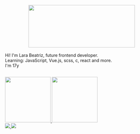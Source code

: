 <div align="center">
<img align="center"  height="140em" width="350" alt="" src="https://cdn.discordapp.com/attachments/857752764577742848/885543452073418822/giphyhlwrd.gif">
</div>
 
<br>
Hi! I'm Lara Beatriz, future frontend developer.
<br>
Learning: JavaScript, Vue.js, scss, c, react and more.
<br>
 I'm 17y
 
 
##

 <div>
  <a href="https://github.com/larabeatriz13">
  <img height="150em" src="https://github-readme-stats.vercel.app/api?username=larabeatriz13&show_icons=true&theme=dracula&include_all_commits=true&count_private=true"/>
  <img height="150em" src="https://github-readme-stats.vercel.app/api/top-langs/?username=larabeatriz13&layout=compact&langs_count=7&theme=dracula"/>
</div>
  
  <div> 
  <a href="https://www.instagram.com/_pinkgirl13/" target="_blank">
    <img src="https://img.shields.io/badge/-Instagram-%23E4405F?style=for-the-badge&logo=instagram&logoColor=white" target="_blank">
    </a>
  <a href="https://www.linkedin.com/in/lara-g-48604a222/" target="_blank">
    <img src="https://img.shields.io/badge/-LinkedIn-%230077B5?style=for-the-badge&logo=linkedin&logoColor=white" target="_blank">
    </a> 
   <br/>



   
</div>

